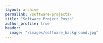 ```yaml
---
layout: archive
permalink: /software-projects/
title: "Software Project Posts"
author_profile: true
header:
  image: "/images/software_background.jpg"
---
```

